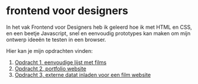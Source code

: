 # frontend voor designers

In het vak Frontend voor Designers heb ik geleerd hoe ik met HTML en CSS, en een beetje Javascript, snel en eenvoudig prototypes kan maken om mijn ontwerp ideeën te testen in een browser. 

Hier kan je mijn opdrachten vinden:

1. [Opdracht 1, eenvoudige lijst met films](opdracht1/)
2. [Opdracht 2, portfolio website](opdracht2/)
3. [Opdracht 3, externe datat inladen voor een film website](opdracht3/)
